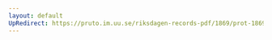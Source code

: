 ```yaml
---
layout: default
UpRedirect: https://pruto.im.uu.se/riksdagen-records-pdf/1869/prot-1869--fk--510/prot-1869--fk--510_035.pdf
---
```

